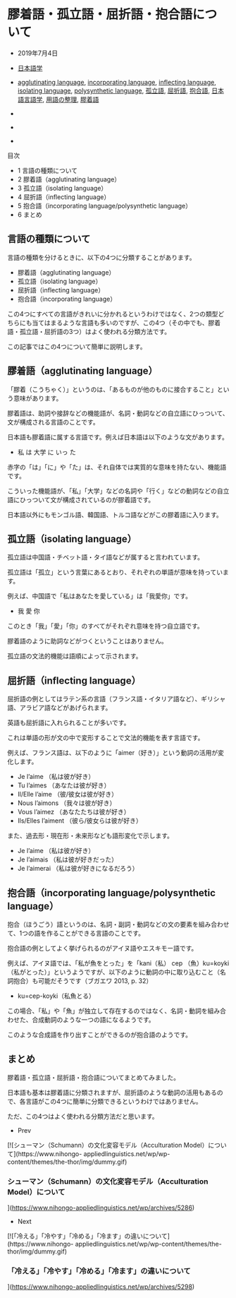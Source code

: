 # 膠着語・孤立語・屈折語・抱合語について

  * 2019年7月4日
  * [日本語学](https://www.nihongo-appliedlinguistics.net/wp/archives/category/japanese-language-and-education/%e6%97%a5%e6%9c%ac%e8%aa%9e%e5%ad%a6)
  * [agglutinating language](https://www.nihongo-appliedlinguistics.net/wp/archives/tag/agglutinating-language), [incorporating language](https://www.nihongo-appliedlinguistics.net/wp/archives/tag/incorporating-language), [inflecting language](https://www.nihongo-appliedlinguistics.net/wp/archives/tag/inflecting-language), [isolating language](https://www.nihongo-appliedlinguistics.net/wp/archives/tag/isolating-language), [polysynthetic language](https://www.nihongo-appliedlinguistics.net/wp/archives/tag/polysynthetic-language), [孤立語](https://www.nihongo-appliedlinguistics.net/wp/archives/tag/%e5%ad%a4%e7%ab%8b%e8%aa%9e), [屈折語](https://www.nihongo-appliedlinguistics.net/wp/archives/tag/%e5%b1%88%e6%8a%98%e8%aa%9e), [抱合語](https://www.nihongo-appliedlinguistics.net/wp/archives/tag/%e6%8a%b1%e5%90%88%e8%aa%9e), [日本語言語学](https://www.nihongo-appliedlinguistics.net/wp/archives/tag/%e6%97%a5%e6%9c%ac%e8%aa%9e%e8%a8%80%e8%aa%9e%e5%ad%a6), [用語の整理](https://www.nihongo-appliedlinguistics.net/wp/archives/tag/%e7%94%a8%e8%aa%9e%e3%81%ae%e6%95%b4%e7%90%86), [膠着語](https://www.nihongo-appliedlinguistics.net/wp/archives/tag/%e8%86%a0%e7%9d%80%e8%aa%9e)

  * [](http://www.facebook.com/sharer.php?u=https%3A%2F%2Fwww.nihongo-appliedlinguistics.net%2Fwp%2Farchives%2F5291&t=%E8%86%A0%E7%9D%80%E8%AA%9E%E3%83%BB%E5%AD%A4%E7%AB%8B%E8%AA%9E%E3%83%BB%E5%B1%88%E6%8A%98%E8%AA%9E%E3%83%BB%E6%8A%B1%E5%90%88%E8%AA%9E%E3%81%AB%E3%81%A4%E3%81%84%E3%81%A6 "Facebook")
  * [](http://twitter.com/intent/tweet?text=%E8%86%A0%E7%9D%80%E8%AA%9E%E3%83%BB%E5%AD%A4%E7%AB%8B%E8%AA%9E%E3%83%BB%E5%B1%88%E6%8A%98%E8%AA%9E%E3%83%BB%E6%8A%B1%E5%90%88%E8%AA%9E%E3%81%AB%E3%81%A4%E3%81%84%E3%81%A6&https%3A%2F%2Fwww.nihongo-appliedlinguistics.net%2Fwp%2Farchives%2F5291&url=https%3A%2F%2Fwww.nihongo-appliedlinguistics.net%2Fwp%2Farchives%2F5291 "Twitter")
  * [](https://plus.google.com/share?url=https%3A%2F%2Fwww.nihongo-appliedlinguistics.net%2Fwp%2Farchives%2F5291 "Google+")

目次

  * 1 言語の種類について
  * 2 膠着語（agglutinating language）
  * 3 孤立語（isolating language）
  * 4 屈折語（inflecting language）
  * 5 抱合語（incorporating language/polysynthetic language）
  * 6 まとめ

## 言語の種類について

言語の種類を分けるときに、以下の4つに分類することがあります。

  * 膠着語（agglutinating language）
  * 孤立語（isolating language）
  * 屈折語（inflecting language）
  * 抱合語（incorporating language）

この4つにすべての言語がきれいに分かれるというわけではなく、2つの類型どちらにも当てはまるような言語も多いのですが、この4つ（その中でも、膠着語・孤立語・屈折語の3つ）はよく使われる分類方法です。

この記事ではこの4つについて簡単に説明します。

## 膠着語（agglutinating language）

「膠着（こうちゃく）」というのは、「あるものが他のものに接合すること」という意味があります。

膠着語は、助詞や接辞などの機能語が、名詞・動詞などの自立語にひっついて、文が構成される言語のことです。

日本語も膠着語に属する言語です。例えば日本語は以下のような文があります。

  * 私 は 大学 に いっ た

赤字の「は」「に」や「た」は、それ自体では実質的な意味を持たない、機能語です。

こういった機能語が、「私」「大学」などの名詞や「行く」などの動詞などの自立語にひっついて文が構成されているのが膠着語です。

日本語以外にもモンゴル語、韓国語、トルコ語などがこの膠着語に入ります。

## 孤立語（isolating language）

孤立語は中国語・チベット語・タイ語などが属すると言われています。

孤立語は「孤立」という言葉にあるとおり、それぞれの単語が意味を持っています。

例えば、中国語で「私はあなたを愛している」は「我愛你」です。

  * 我 愛 你

このとき「我」「愛」「你」のすべてがそれぞれ意味を持つ自立語です。

膠着語のように助詞などがつくということはありません。

孤立語の文法的機能は語順によって示されます。

## 屈折語（inflecting language）

屈折語の例としてはラテン系の言語（フランス語・イタリア語など）、ギリシャ語、アラビア語などがあげられます。

英語も屈折語に入れられることが多いです。

これは単語の形が文の中で変形することで文法的機能を表す言語です。

例えば、フランス語は、以下のように「aimer（好き）」という動詞の活用が変化します。

  * Je l’aime （私は彼が好き）
  * Tu l’aimes （あなたは彼が好き）
  * Il/Elle l’aime （彼/彼女は彼が好き）
  * Nous l’aimons （我々は彼が好き）
  * Vous l’aimez （あなたたちは彼が好き）
  * Ils/Elles l’aiment （彼ら/彼女らは彼が好き）

また、過去形・現在形・未来形なども語形変化で示します。

  * Je l’aime （私は彼が好き）
  * Je l’aimais （私は彼が好きだった）
  * Je l’aimerai （私は彼が好きになるだろう）

## 抱合語（incorporating language/polysynthetic language）

抱合（ほうごう）語というのは、名詞・副詞・動詞などの文の要素を組み合わせて、1つの語を作ることができる言語のことです。

抱合語の例としてよく挙げられるのがアイヌ語やエスキモー語です。

例えば、アイヌ語では、「私が魚をとった」を「kani（私） cep
（魚）ku=koyki（私がとった）」というようですが、以下のように動詞の中に取り込むこと（名詞抱合）も可能だそうです（ブガエワ 2013, p. 32）

  * ku=cep-koyki（私魚とる）

この場合、「私」や「魚」が独立して存在するのではなく、名詞・動詞を組み合わせた、合成動詞のような一つの語になるようです。

このような合成語を作り出すことができるのが抱合語のようです。

## まとめ

膠着語・孤立語・屈折語・抱合語についてまとめてみました。

日本語も基本は膠着語に分類されますが、屈折語のような動詞の活用もあるので、各言語がこの4つに簡単に分類できるというわけではありません。

ただ、この4つはよく使われる分類方法だと思います。

  * Prev

[![シューマン（Schumann）の文化変容モデル（Acculturation Model）について](https://www.nihongo-
appliedlinguistics.net/wp/wp-content/themes/the-thor/img/dummy.gif)

### シューマン（Schumann）の文化変容モデル（Acculturation Model）について

](https://www.nihongo-appliedlinguistics.net/wp/archives/5286)

  * Next

[![「冷える」「冷やす」「冷める」「冷ます」の違いについて](https://www.nihongo-
appliedlinguistics.net/wp/wp-content/themes/the-thor/img/dummy.gif)

### 「冷える」「冷やす」「冷める」「冷ます」の違いについて

](https://www.nihongo-appliedlinguistics.net/wp/archives/5298)

